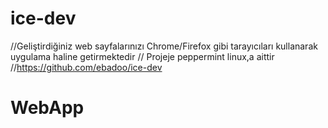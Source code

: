 # ice-dev
//Geliştirdiğiniz web sayfalarınızı Chrome/Firefox gibi tarayıcıları kullanarak uygulama haline getirmektedir
    // Projeje peppermint linux,a aittir 
       //https://github.com/ebadoo/ice-dev

# WebApp 
